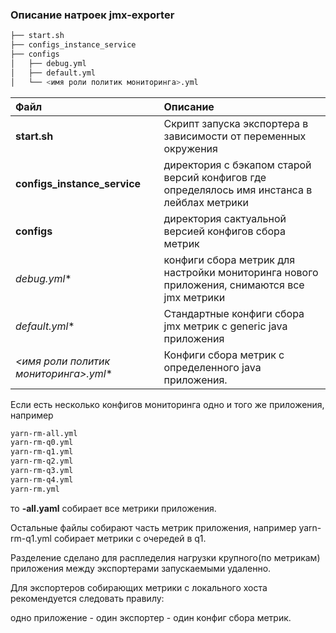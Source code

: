 ### Описание натроек jmx-exporter
``` bash
├── start.sh
├── configs_instance_service
├── configs
│   ├── debug.yml
│   ├── default.yml
│   └── <имя роли политик мониторинга>.yml
```


Файл | Описание |
|:-------|:---------|
| **start.sh** | Скрипт запуска экспортера в зависимости от переменных окружения |
| **configs_instance_service** |директория с бэкапом старой версий конфигов где определялось имя инстанса в лейблах метрики|
| **configs** |директория сактуальной версией конфигов сбора метрик |
| *debug.yml** | конфиги сбора метрик для настройки мониторинга нового приложения, снимаются все jmx метрики |
| *default.yml** | Стандартные конфиги сбора jmx метрик с generic java приложения |
| *<имя роли политик мониторинга>.yml** | Конфиги сбора метрик с определенного java приложения.  |

Если есть несколько конфигов мониторинга одно и того же приложения, например
``` bash
yarn-rm-all.yml
yarn-rm-q0.yml
yarn-rm-q1.yml
yarn-rm-q2.yml
yarn-rm-q3.yml
yarn-rm-q4.yml
yarn-rm.yml
```

то
**-all.yaml** собирает все метрики приложения.

Остальные файлы собирают часть метрик приложения, например yarn-rm-q1.yml собирает метрики с очередей в q1.

Разделение сделано для распледелия нагрузки крупного(по метрикам) приложения между экспортерами запускаемыми удаленно.

Для экспортеров собирающих метрики с локального хоста рекомендуется следовать правилу:

одно приложение - один экспортер - один конфиг сбора метрик.
